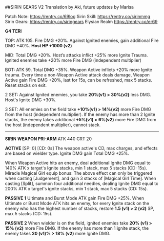 ##SIRIN GEARS V2
Translation by Aki, future updates by Marisa

Patch Note: https://rentry.co/69log
Sirin Skill: https://rentry.co/sirinmmg
Sirin Gears: https://rentry.co/siringears
Elysian Realm https://rentry.co/er69

**G4 TERI**

TOP: ATK 105. Fire DMG +20%. Against Ignited enemies, gain additional Fire DMG +40%. **Host HP +1000 (v2)**

MID: Total DMG +20%.  Host’s attacks inflict +25% more Ignite Trauma. Ignited enemies take +20% more Fire DMG (independent multiplier)

BOT: ATK 59. Total DMG +35%. Weapon Active inflicts +20% more Ignite trauma. Every time a non-Weapon Active attack deals damage, Weapon Active gain Fire DMG +20%, last for 15s, can be refreshed, max 5 stacks. Reset stacks on exit.

2 SET: Against Ignited enemies, you take **20%(v1) > 30%(v2)** less DMG. Host's Ignite DMG +30%. 

3 SET: All enemies on the field take **+10%(v1) > 14%(v2)** more Fire DMG from the host (independent multiplier). If the enemy has more than 2 Ignite stacks, the enemy takes additional **+5%(v1) > 6%(v2)** more Fire DMG from the host (independent multiplier), cannot stack.

---

**SIRIN WEAPON PRI-ARM**
ATK 440 CRT 20

**ACTIVE**
[SP: 0] [CD: 0s]
The weapon active's CD, max charges, and effects are based on wielder type. Ignite DMG gain Total DMG +25%. 

When Weapon Active hits an enemy, deal additional Ignite DMG equal to 140% ATK x target's Ignite stacks, min 1 stack, max 5 stacks (CD: 15s). 
Miracle Magical Girl equip bonus: The above effect can only be triggered when casting [Judgement], and gain 3 stacks of [Magical Girl Time]. When casting [Split], summon four additional needles, dealing Ignite DMG equal to 200% ATK x target's ignite stacks, min 1 stack, max 5 stacks (CD: 15s). 

**PASSIVE 1**
Ultimate and Burst Mode ATK gain Fire DMG +25%. When Ultimate or Burst Mode ATK hits an enemy, for every Ignite stack on the enemy who has the highest number of stacks, restore **1.5 (v1) > 2 (v2)** SP, max 5 stacks (CD: 15s). 

**PASSIVE 2**
When wielder is on the field, ignited enemies take **20% (v1) > 15% (v2)** more Fire DMG. If the enemy has more than 1 ignite stack, the enemy takes **20 (v1)% > 18% (v2)** more Ignite DMG.